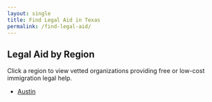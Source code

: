 ```yaml
---
layout: single
title: Find Legal Aid in Texas
permalink: /find-legal-aid/
---
```


## Legal Aid by Region

Click a region to view vetted organizations providing free or low-cost immigration legal help.

- [Austin](/find-legal-aid/austin)
